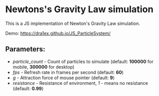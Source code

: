 # Newtons's Gravity Law simulation
This is a JS implementation of Newton's Gravity Law simulation.

Demo: https://dra1ex.github.io/JS_ParticleSystem/

## Parameters:
- *particle_count* - Count of particles to simulate (default: __100000__ for mobile, __300000__ for desktop)
- *fps* - Refresh rate in frames per second (default: __60__)
- *g* - Attraction force of mouse pointer (default: __9__)
- *resistance* - Resistance of environment, *1* - means no resistance (default: __0.99__)
